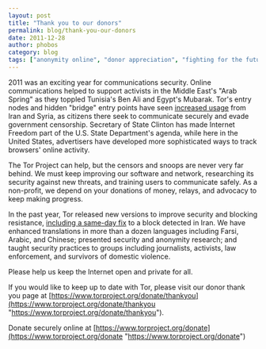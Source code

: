 ```yaml
---
layout: post
title: "Thank you to our donors"
permalink: blog/thank-you-our-donors
date: 2011-12-28
author: phobos
category: blog
tags: ["anonymity online", "donor appreciation", "fighting for the future", "hugs", "thanks", "tor"]
---
```


2011 was an exciting year for communications security. Online communications helped to support activists in the Middle East's "Arab Spring" as they toppled Tunisia's Ben Ali and Egypt's Mubarak. Tor's entry nodes and hidden "bridge" entry points have seen [increased usage](https://metrics.torproject.org/users.html) from Iran and Syria, as citizens there seek to communicate securely and evade government censorship. Secretary of State Clinton has made Internet Freedom part of the U.S. State Department's agenda, while here in the United States, advertisers have developed more sophisticated ways to track browsers' online activity.

The Tor Project can help, but the censors and snoops are never very far behind. We must keep improving our software and network, researching its security against new threats, and training users to communicate safely. As a non-profit, we depend on your donations of money, relays, and advocacy to keep making progress.

In the past year, Tor released new versions to improve security and blocking resistance, [including a same-day fix](https://blog.torproject.org/blog/iran-blocks-tor-tor-releases-same-day-fix) to a block detected in Iran. We have enhanced translations in more than a dozen languages including Farsi, Arabic, and Chinese; presented security and anonymity research; and taught security practices to groups including journalists, activists, law enforcement, and survivors of domestic violence.

Please help us keep the Internet open and private for all.

If you would like to keep up to date with Tor, please visit our donor thank you page at [https://www.torproject.org/donate/thankyou](https://www.torproject.org/donate/thankyou "https://www.torproject.org/donate/thankyou").

Donate securely online at [https://www.torproject.org/donate](https://www.torproject.org/donate "https://www.torproject.org/donate")

